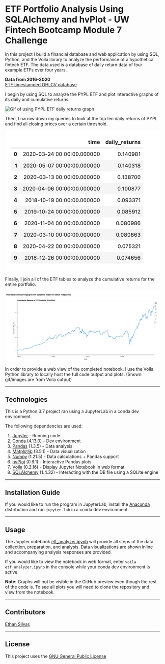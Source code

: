 # ETF Portfolio Analysis Using SQLAlchemy and hvPlot - UW Fintech Bootcamp Module 7 Challenge

In this project I build a financial database and web application by using SQL, Python, and the Voila library to analyze the performance of a hypothetical fintech ETF. The data used is a database of daily return data of four example ETFs over four years. 

**Data from 2016-2020** <br>
[ETF timestamped OHLCV database](/etf.db)

I begin by using SQL to analyze the PYPL ETF and plot interactive graphs of its daily and cumulative returns.  

![Gif of using PYPL ETF daily returns graph](/images/pypl_plot.gif)

Then, I narrow down my queries to look at the top ten daily returns of PYPL and find all closing prices over a certain threshold. 

![Dataframe of top ten daily returns from PYPL ETF](/images/top_ten.png)

Finally, I join all of the ETF tables to analyze the cumulative returns for the entire portfolio. 

![Line plot of cumulative returns for the entire ETF portfolio](/images/cumulative_plot.png)

In order to provide a web view of the completed notebook, I use the Voila Python library to locally host the full code output and plots. (Shown gif/images are from Voila output)

---

## Technologies

This is a Python 3.7 project ran using a JupyterLab in a conda dev environment. 

The following dependencies are used: 
1. [Jupyter](https://jupyter.org/) - Running code 
2. [Conda](https://github.com/conda/conda) (4.13.0) - Dev environment
3. [Pandas](https://github.com/pandas-dev/pandas) (1.3.5) - Data analysis
4. [Matplotlib](https://github.com/matplotlib/matplotlib) (3.5.1) - Data visualization
5. [Numpy](https://numpy.org/) (1.21.5) - Data calculations + Pandas support
6. [hvPlot](https://hvplot.holoviz.org/index.html) (0.8.1) - Interactive Pandas plots 
7. [Voila](https://voila.readthedocs.io/en/stable/index.html) (0.2.16) - Display Jupyter Notebook in web format
8. [SQLAlchemy](https://www.sqlalchemy.org/) (1.4.32) - Interacting with the DB file using a SQLite engine

---

## Installation Guide

If you would like to run the program in JupyterLab, install the [Anaconda](https://www.anaconda.com/products/distribution) distribution and run `jupyter lab` in a conda dev environment.

---

## Usage

The Jupyter notebook [etf_analyzer.ipynb](/etf_analyzer.ipynb) will provide all steps of the data collection, preparation, and analysis. Data visualizations are shown inline and accompanying analysis responses are provided.

If you would like to view the notebook in web format, enter `voila etf_analyzer.ipynb` in the console while your conda dev environment is active. 

**Note:** Graphs will not be visible in the GitHub preview even though the rest of the code is. To see all plots you will need to clone the repository and view from the notebook. 

---

## Contributors

[Ethan Silvas](https://github.com/ethansilvas)

---

## License

This project uses the [GNU General Public License](https://choosealicense.com/licenses/gpl-3.0/)
